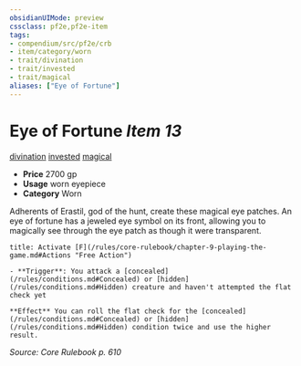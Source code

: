 ```yaml
---
obsidianUIMode: preview
cssclass: pf2e,pf2e-item
tags:
- compendium/src/pf2e/crb
- item/category/worn
- trait/divination
- trait/invested
- trait/magical
aliases: ["Eye of Fortune"]
---
```

# Eye of Fortune *Item 13*  
[divination](/rules/traits/divination.md)  [invested](/rules/traits/invested.md)  [magical](/rules/traits/magical.md)  

- **Price** 2700 gp
- **Usage** worn eyepiece
- **Category** Worn

Adherents of Erastil, god of the hunt, create these magical eye patches. An eye of fortune has a jeweled eye symbol on its front, allowing you to magically see through the eye patch as though it were transparent.

```ad-embed-ability
title: Activate [F](/rules/core-rulebook/chapter-9-playing-the-game.md#Actions "Free Action")

- **Trigger**: You attack a [concealed](/rules/conditions.md#Concealed) or [hidden](/rules/conditions.md#Hidden) creature and haven't attempted the flat check yet

**Effect** You can roll the flat check for the [concealed](/rules/conditions.md#Concealed) or [hidden](/rules/conditions.md#Hidden) condition twice and use the higher result.
```

*Source: Core Rulebook p. 610*